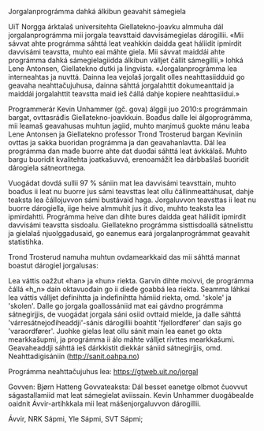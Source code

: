 Jorgalanprográmma dahká álkibun geavahit sámegiela

UiT Norgga árktalaš universitehta Giellatekno-joavku almmuha dál jorgalanprográmma mii jorgala teavsttaid davvisámegielas dárogillii. «Mii sávvat ahte prográmma sáhttá leat veahkkin daidda geat háliidit ipmirdit davvisámi teavstta, muhto eai máhte giela. Mii sávvat maiddái ahte prográmma dahká sámegielagiidda álkibun válljet čállit sámegillii,» lohká Lene Antonsen, Giellatekno dutki ja lingvista. «Jorgalanprográmma lea interneahtas ja nuvttá. Dainna lea vejolaš jorgalit olles neahttasiidduid go geavaha neahttačujuhusa, dainna sáhttá jorgalahttit dokumeanttaid ja maiddái jorgalahttit teavstta maid ieš čállá dahje kopiere neahttasiidui.»

Programmerár Kevin Unhammer (gč. gova) álggii juo 2010:s prográmmain bargat, ovttasráđis Giellatekno-joavkkuin. Boađus dalle lei álgoprográmma, mii leamaš geavahusas muhtun jagiid, muhto 
maŋimuš guokte mánu leaba Lene Antonsen ja Giellatekno professor Trond Trosterud bargan Keviniin ovttas ja sakka buoridan prográmma ja dan geavahanlavtta. Dál lea prográmma dan mađe buorre ahte dat duođai sáhttá leat ávkkálaš. Muhto bargu buoridit kvalitehta joatkašuvvá, erenoamážit lea dárbbašlaš buoridit dárogiela sátneortnega.

Vuogádat dovdá sullii 97 % sániin mat lea davvisámi teavsttain, muhto boađus ii leat nu buorre jus sámi teavsttas leat ollu čállinmeattáhusat, dahje teaksta lea čállojuvvon sámi bustávaid haga. Jorgaluvvon teavsttas ii leat nu buorre dárogiella, iige heive almmuhit jus it divo, muhto teaksta lea ipmirdahtti. Prográmma heive dan dihte bures daidda geat háliidit ipmirdit davvisámi teavstta sisdoalu. Giellatekno prográmma sisttisdoallá sátnelisttu ja gielalaš njuolggadusaid, go eanemus eará jorgalanprográmmat geavahit statistihka.

Trond Trosterud namuha muhtun ovdamearkkaid das mii sáhttá mannat boastut dárogiel jorgalusas:

Lea váttis oažžut «han» ja «hun» riekta. Garvin dihte moivvi, de prográmma čállá «h_n» dain oktavuođain go ii dieđe goabbá lea riekta. Seamma láhkai lea váttis válljet definihtta ja indefinihtta hámiid riekta, omd. 'skole' ja 'skolen'. Dalle go jorgala goallossániid mat eai gávdno prográmma sátnegirjjis, de vuogádat jorgala sáni osiid ovttaid mielde, ja dalle sáhttá 'várresátnejođiheaddji'-sánis dárogillii boahtit 'fjellordfører' dan sajis go 'varaordfører'. Juohke gielas leat ollu sánit main lea eanet go okta mearkkašupmi, ja prográmma ii álo máhte válljet rivttes mearkkašumi. Geavaheaddji sáhttá ieš dárkkistit diekkár sániid sátnegirjjis, omd. Neahttadigisániin (http://sanit.oahpa.no)

	
Prográmma neahttačujuhus lea: https://gtweb.uit.no/jorgal

	

	
Govven: Bjørn Hatteng
Govvateaksta: Dál besset eanetge olbmot čuovvut ságastallamiid mat leat sámegielat aviissain. Kevin Unhammer duogábealde oaidnit Ávvir-artihkkala mii leat mášenjorgaluvvon dárogillii.

Ávvir, NRK Sápmi, Yle Sápmi, SVT Sápmi;
